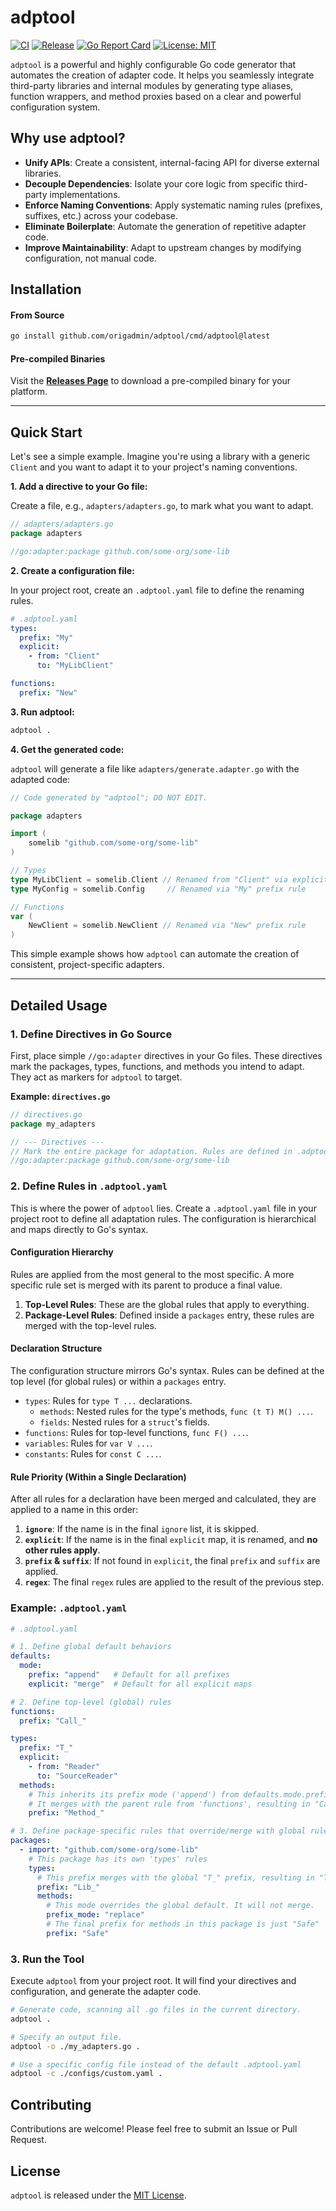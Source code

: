 # adptool

[![CI](https://github.com/origadmin/adptool/actions/workflows/ci.yml/badge.svg)](https://github.com/origadmin/adptool/actions/workflows/ci.yml)
[![Release](https://img.shields.io/github/v/release/origadmin/adptool)](https://github.com/origadmin/adptool/releases/latest)
[![Go Report Card](https://goreportcard.com/badge/github.com/origadmin/adptool)](https://goreportcard.com/report/github.com/origadmin/adptool)
[![License: MIT](https://img.shields.io/badge/License-MIT-yellow.svg)](https://opensource.org/licenses/MIT)

`adptool` is a powerful and highly configurable Go code generator that automates the creation of adapter code. It helps you seamlessly integrate third-party libraries and internal modules by generating type aliases, function wrappers, and method proxies based on a clear and powerful configuration system.

## Why use adptool?

-   **Unify APIs**: Create a consistent, internal-facing API for diverse external libraries.
-   **Decouple Dependencies**: Isolate your core logic from specific third-party implementations.
-   **Enforce Naming Conventions**: Apply systematic naming rules (prefixes, suffixes, etc.) across your codebase.
-   **Eliminate Boilerplate**: Automate the generation of repetitive adapter code.
-   **Improve Maintainability**: Adapt to upstream changes by modifying configuration, not manual code.

## Installation

#### From Source
```bash
go install github.com/origadmin/adptool/cmd/adptool@latest
```

#### Pre-compiled Binaries
Visit the [**Releases Page**](https://github.com/origadmin/adptool/releases) to download a pre-compiled binary for your platform.

---

## Quick Start

Let's see a simple example. Imagine you're using a library with a generic `Client` and you want to adapt it to your project's naming conventions.

**1. Add a directive to your Go file:**

Create a file, e.g., `adapters/adapters.go`, to mark what you want to adapt.

```go
// adapters/adapters.go
package adapters

//go:adapter:package github.com/some-org/some-lib
```

**2. Create a configuration file:**

In your project root, create an `.adptool.yaml` file to define the renaming rules.

```yaml
# .adptool.yaml
types:
  prefix: "My"
  explicit:
    - from: "Client"
      to: "MyLibClient"

functions:
  prefix: "New"
```

**3. Run adptool:**

```bash
adptool .
```

**4. Get the generated code:**

`adptool` will generate a file like `adapters/generate.adapter.go` with the adapted code:

```go
// Code generated by "adptool"; DO NOT EDIT.

package adapters

import (
	somelib "github.com/some-org/some-lib"
)

// Types
type MyLibClient = somelib.Client // Renamed from "Client" via explicit rule
type MyConfig = somelib.Config     // Renamed via "My" prefix rule

// Functions
var (
	NewClient = somelib.NewClient // Renamed via "New" prefix rule
)
```
This simple example shows how `adptool` can automate the creation of consistent, project-specific adapters.

---

## Detailed Usage

### 1. Define Directives in Go Source

First, place simple `//go:adapter` directives in your Go files. These directives mark the packages, types, functions,
and methods you intend to adapt. They act as markers for `adptool` to target.

**Example: `directives.go`**

```go
// directives.go
package my_adapters

// --- Directives ---
// Mark the entire package for adaptation. Rules are defined in .adptool.yaml
//go:adapter:package github.com/some-org/some-lib
```

### 2. Define Rules in `.adptool.yaml`

This is where the power of `adptool` lies. Create a `.adptool.yaml` file in your project root to define all adaptation
rules. The configuration is hierarchical and maps directly to Go's syntax.

#### Configuration Hierarchy

Rules are applied from the most general to the most specific. A more specific rule set is merged with its parent to
produce a final value.

1. **Top-Level Rules**: These are the global rules that apply to everything.
2. **Package-Level Rules**: Defined inside a `packages` entry, these rules are merged with the top-level rules.

#### Declaration Structure

The configuration structure mirrors Go's syntax. Rules can be defined at the top level (for global rules) or within a
`packages` entry.

- `types`: Rules for `type T ...` declarations.
    - `methods`: Nested rules for the type's methods, `func (t T) M() ...`.
    - `fields`: Nested rules for a `struct`'s fields.
- `functions`: Rules for top-level functions, `func F() ...`.
- `variables`: Rules for `var V ...`.
- `constants`: Rules for `const C ...`.

#### Rule Priority (Within a Single Declaration)

After all rules for a declaration have been merged and calculated, they are applied to a name in this order:

1. **`ignore`**: If the name is in the final `ignore` list, it is skipped.
2. **`explicit`**: If the name is in the final `explicit` map, it is renamed, and **no other rules apply**.
3. **`prefix` & `suffix`**: If not found in `explicit`, the final `prefix` and `suffix` are applied.
4. **`regex`**: The final `regex` rules are applied to the result of the previous step.

### Example: `.adptool.yaml`

```yaml
# .adptool.yaml

# 1. Define global default behaviors
defaults:
  mode:
    prefix: "append"   # Default for all prefixes
    explicit: "merge"  # Default for all explicit maps

# 2. Define top-level (global) rules
functions:
  prefix: "Call_"

types:
  prefix: "T_"
  explicit:
    - from: "Reader"
      to: "SourceReader"
  methods:
    # This inherits its prefix mode ('append') from defaults.mode.prefix
    # It merges with the parent rule from 'functions', resulting in "Call_Method_"
    prefix: "Method_"

# 3. Define package-specific rules that override/merge with global rules
packages:
  - import: "github.com/some-org/some-lib"
    # This package has its own 'types' rules
    types:
      # This prefix merges with the global "T_" prefix, resulting in "T_Lib_"
      prefix: "Lib_"
      methods:
        # This mode overrides the global default. It will not merge.
        prefix_mode: "replace"
        # The final prefix for methods in this package is just "Safe"
        prefix: "Safe"

```

### 3. Run the Tool

Execute `adptool` from your project root. It will find your directives and configuration, and generate the adapter code.

```sh
# Generate code, scanning all .go files in the current directory.
adptool .

# Specify an output file.
adptool -o ./my_adapters.go .

# Use a specific config file instead of the default .adptool.yaml
adptool -c ./configs/custom.yaml .
```

## Contributing

Contributions are welcome! Please feel free to submit an Issue or Pull Request.

## License

`adptool` is released under the [MIT License](LICENSE).
